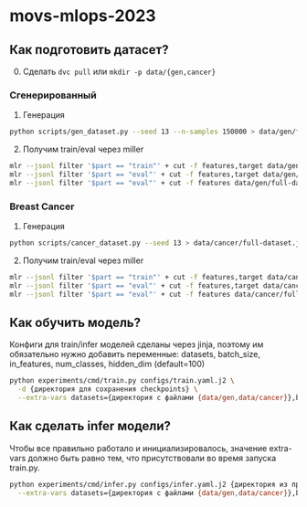 # movs-mlops-2023

## Как подготовить датасет?

0. Сделать `dvc pull` или `mkdir -p data/{gen,cancer}`

### Сгенерированный

1. Генерация

```bash
python scripts/gen_dataset.py --seed 13 --n-samples 150000 > data/gen/full-dataset.jsonl
```

2. Получим train/eval через miller

```bash
mlr --jsonl filter '$part == "train"' + cut -f features,target data/gen/full-dataset.jsonl > data/gen/train.jsonl
mlr --jsonl filter '$part == "eval"' + cut -f features,target data/gen/full-dataset.jsonl > data/gen/eval.jsonl
mlr --jsonl filter '$part == "eval"' + cut -f features data/gen/full-dataset.jsonl > data/gen/eval-no-target.jsonl
```

### Breast Cancer

1. Генерация

```bash
python scripts/cancer_dataset.py --seed 13 > data/cancer/full-dataset.jsonl
```

2. Получим train/eval через miller

```bash
mlr --jsonl filter '$part == "train"' + cut -f features,target data/cancer/full-dataset.jsonl > data/cancer/train.jsonl
mlr --jsonl filter '$part == "eval"' + cut -f features,target data/cancer/full-dataset.jsonl > data/cancer/eval.jsonl
mlr --jsonl filter '$part == "eval"' + cut -f features data/cancer/full-dataset.jsonl > data/cancer/eval-no-target.jsonl
```

## Как обучить модель?

Конфиги для train/infer моделей сделаны через jinja,
поэтому им обязательно нужно добавить переменные: datasets, batch_size, in_features, num_classes, hidden_dim (default=100)

```bash
python experiments/cmd/train.py configs/train.yaml.j2 \
  -d {директория для сохранения checkpoints} \
  --extra-vars datasets={директория с файлами {data/gen,data/cancer}},batch_size={your input},in_features={your input},num_classes={your input}
```

## Как сделать infer модели?

Чтобы все правильно работало и инициализировалось,
значение extra-vars должно быть равно тем, что присутствовали во время запуска train.py.

```bash
python experiments/cmd/infer.py configs/infer.yaml.j2 {директория из пред этапа}/best_iteration/model.safetensors \
  --extra-vars datasets={директория с файлами {data/gen,data/cancer}},batch_size={your input},in_features={your input},num_classes={your input}
```
